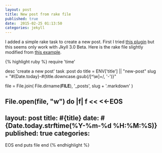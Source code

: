 ```yaml
---
layout: post
title: New post from rake file
published: true
date:  2015-02-25 01:13:50
categories: jekyll
---
```


I added a simple rake task to create a new post. First I tried [this plugin](https://github.com/jekyll/jekyll-compose) but this seems only work with Jkyll 3.0 Beta.
Here is the rake file slightly modified from [this example](http://stackoverflow.com/questions/22687085/jekyll-simplest-possible-rakefile-to-create-new-post).

{% highlight ruby %}
require 'time'

desc 'create a new post'
task :post do
  title = ENV['title'] || "new-post"
  slug = "#{Date.today}-#{title.downcase.gsub(/[^\w]+/, '-')}"

  file = File.join(
                   File.dirname(__FILE__),
                   '_posts',
                   slug + '.markdown'
                   )

  File.open(file, "w") do |f|
    f << <<-EOS
---
layout: post
title: #{title}
date: #{Date.today.strftime(%Y-%m-%d %H:%M:%S)}
published: true
categories:
---
EOS
  end
  puts file
end
{% endhighlight %}
